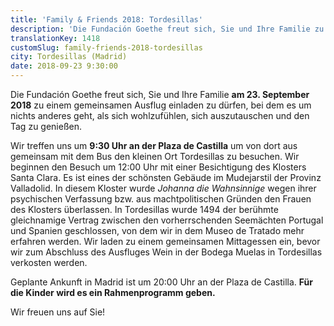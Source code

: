 ```yaml
---
title: 'Family & Friends 2018: Tordesillas'
description: 'Die Fundación Goethe freut sich, Sie und Ihre Familie zu einem gemeinsamen Ausflug einladen zu dürfen.'
translationKey: 1418
customSlug: family-friends-2018-tordesillas
city: Tordesillas (Madrid)
date: 2018-09-23 9:30:00
---
```


Die Fundación Goethe freut sich, Sie und Ihre Familie <strong>am 23. September 2018</strong> zu einem gemeinsamen Ausflug einladen zu dürfen, bei dem es um nichts anderes geht, als sich wohlzufühlen, sich auszutauschen und den Tag zu genießen.

Wir treffen uns um <strong>9:30 Uhr an der Plaza de Castilla</strong> um von dort aus gemeinsam mit dem Bus den kleinen Ort Tordesillas zu besuchen. Wir beginnen den Besuch um 12:00 Uhr mit einer Besichtigung des Klosters Santa Clara. Es ist eines der schönsten Gebäude im Mudejarstil der Provinz Valladolid. In diesem Kloster wurde <em>Johanna die Wahnsinnige</em> wegen ihrer psychischen Verfassung bzw. aus machtpolitischen Gründen den Frauen des Klosters überlassen. In Tordesillas wurde 1494 der berühmte gleichnamige Vertrag zwischen den vorherrschenden Seemächten Portugal und Spanien geschlossen, von dem wir in dem Museo de Tratado mehr erfahren werden. Wir laden zu einem gemeinsamen Mittagessen ein, bevor wir zum Abschluss des Ausfluges Wein in der Bodega Muelas in Tordesillas verkosten werden.

Geplante Ankunft in Madrid ist um 20:00 Uhr an der Plaza de Castilla. <strong>Für die Kinder wird es ein Rahmenprogramm geben.</strong>

Wir freuen uns auf Sie!
